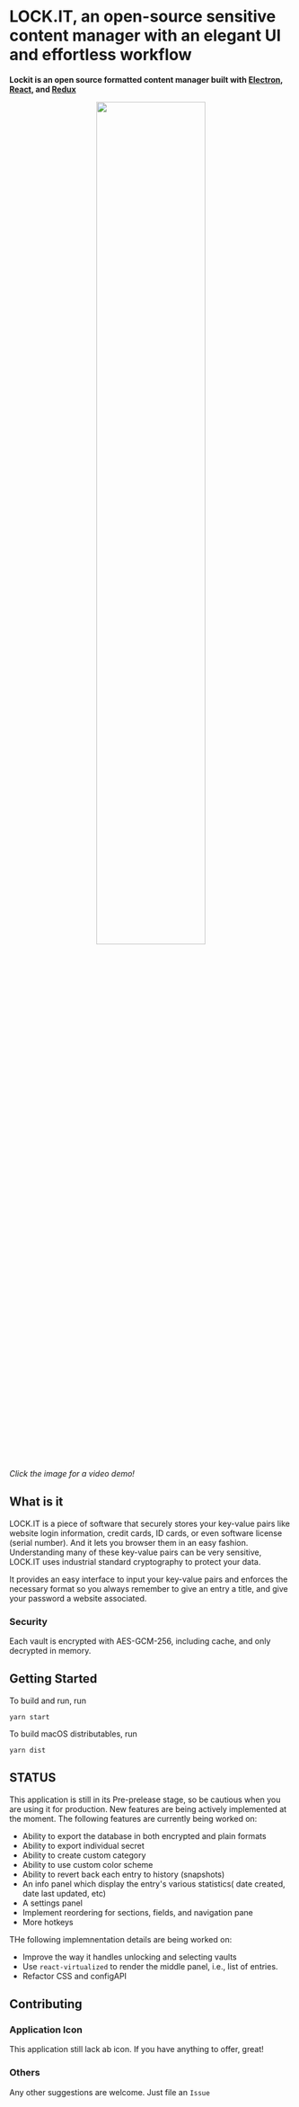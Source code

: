 # LOCK.IT, an open-source sensitive content manager with an elegant UI and effortless workflow

**Lockit is an open source formatted content manager built with [Electron](https://github.com/atom/electron), [React](https://facebook.github.io/react/), and [Redux](https://github.com/reactjs/redux)**

<p align="center">
  <a href="https://youtu.be/TZxJ-n1rRZs"><img src="https://misc.kunzhou.me/lockit.png" style="width: 62%"/></a>
</p>

*Click the image for a video demo!*

## What is it

LOCK.IT is a piece of software that securely stores your key-value pairs like website login information, credit cards, ID cards, or even software license (serial number). And it lets you browser them in an easy fashion. Understanding many of these key-value pairs can be very sensitive, LOCK.IT uses industrial standard cryptography to protect your data.

It provides an easy interface to input your key-value pairs and enforces the necessary format so you always remember to give an entry a title, and give your password a website associated.

### Security

Each vault is encrypted with AES-GCM-256, including cache, and only decrypted in memory.

## Getting Started

To build and run, run

```shell
yarn start
```

To build macOS distributables, run

```shell
yarn dist
```

## STATUS

This application is still in its Pre-prelease stage, so be cautious when you are using it for production. New features are being actively implemented at the moment. The following features are currently being worked on:

* Ability to export the database in both encrypted and plain formats
* Ability to export individual secret
* Ability to create custom category
* Ability to use custom color scheme
* Ability to revert back each entry to history (snapshots)
* An info panel which display the entry's various statistics( date created, date last updated, etc)
* A settings panel
* Implement reordering for sections, fields, and navigation pane
* More hotkeys

THe following implemnentation details are being worked on:

* Improve the way it handles unlocking and selecting vaults
* Use `react-virtualized` to render the middle panel, i.e., list of entries.
* Refactor CSS and configAPI

## Contributing

### Application Icon

This application still lack ab icon. If you have anything to offer, great!

### Others

Any other suggestions are welcome. Just file an `Issue`
